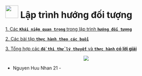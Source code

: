 
# <img src="https://image.flaticon.com/icons/png/128/3664/3664988.png" width="40" height="40"> **Lập trình hướng đối tượng**
                                     

[1. Các **`Khái niệm quan trọng`** trong lập trình **`hướng đối tượng`**](https://github.com/NguyenHuuNhan1912/LTHDT_CT176/tree/master/Ly_Thuyet)

[2. Các bài tập **`thực hành theo các buổi`**](https://github.com/NguyenHuuNhan1912/LTHDT_CT176/tree/master/Source_Code)

[3. Tổng hợp các **`đề thi thử lý thuyết`** và **`thực hành`** **có lời giải**](https://github.com/NguyenHuuNhan1912/LTHDT_CT176/tree/master/De_Thi_Thu)


<p align="center">
   <img src="https://miro.medium.com/max/1400/1*lhOax3cZATGZwEhG0uTYRA.gif">
</p>

- Nguyen Huu Nhan 21 - 
